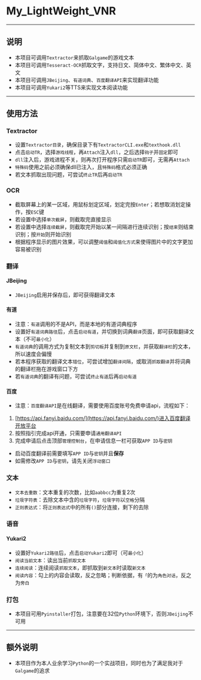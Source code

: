 #  My_LightWeight_VNR

---

## 说明

- 本项目可调用`Textractor`来抓取`Galgame`的游戏文本
- 本项目可调用`Tesseract-OCR`抓取文字，支持日文、简体中文、繁体中文、英文
- 本项目可调用`JBeijing`、`有道词典`、`百度翻译API`来实现翻译功能
- 本项目可调用`Yukari2`等TTS来实现文本阅读功能

---

## 使用方法

### Textractor
- 设置`Textractor目录`，确保目录下有`TextractorCLI.exe`和`texthook.dll`
- 点击`启动TR`，选择`游戏线程`，再`Attach`注入`dll`，之后选择`钩子`并`固定`即可
- `dll`注入后，游戏进程不关，则再次打开程序只需`启动TR`即可，无需再`Attach`
- `特殊码`使用之前必须确保dll已注入，且`特殊码`格式必须正确
- 若文本抓取出现问题，可尝试`终止TR`后再`启动TR`

### OCR
- 截取屏幕上的某一区域，用鼠标划定区域，划定完按`Enter`；若想取消划定操作，按`ESC`键
- 若设置中选择`单次截屏`，则截取完直接显示
- 若设置中选择`连续截屏`，则截取完开始以某一间隔进行连续识别；按`结束`则结束识别；按`开始`则开始识别
- 根据程序显示的图片效果，可以调整`阈值`和`阈值化方式`来使得图片中的文字更加容易被识别

### 翻译
#### JBeijing
- `JBeijing`启用并保存后，即可获得翻译文本
#### 有道
- 注意：`有道`调用的不是API，而是本地的有道词典程序
- 设置好`有道词典路径`后，点击`启动有道`，并切换到词典`翻译`页面，即可获取翻译文本（不可`最小化`）
- `有道词典`的调用方式为复制文本到`剪切板`并复制到`原文栏`，并获取`翻译栏`的文本，所以速度会偏慢
- 若本程序获取的翻译文本`错位`，可尝试增加`翻译间隔`，或取消`抓取翻译`并将词典的翻译栏拖在游戏窗口下方
- 若`有道词典`的翻译有问题，可尝试`终止有道`后再`启动有道`
#### 百度
- 注意：`百度翻译API`是在线翻译，需要使用百度账号免费申请api，流程如下：
1. [https://api.fanyi.baidu.com/](https://api.fanyi.baidu.com/)进入百度翻译开放平台
2. 按照指引完成api开通，只需要申请`通用翻译API`
3. 完成申请后点击顶部`管理控制台`，在申请信息一栏可获取`APP ID`与`密钥`
- 启动百度翻译前需要填写`APP ID`与`密钥`并且**保存**
- 如需修改`APP ID`与`密钥`，请先关闭`浮动窗口`

### 文本
- `文本去重数`：文本重复的次数，比如`aabbcc`为重复2次
- `垃圾字符表`：去除文本中含的`垃圾字符`，`垃圾字符`以`空格`分隔
- `正则表达式`：将`正则表达式`中的所有`()`部分连接，剩下的去除

### 语音
#### Yukari2
- 设置好`Yukari2路径`后，点击`启动Yukari2`即可（可`最小化`）
- `阅读当前文本`：读出当前`抓取文本`
- `连续阅读`：连续阅读`抓取文本`，即抓取到`新文本`时读取`新文本`
- `阅读内容`：勾上的内容会读取，反之忽略；判断依据，有`「`的为`角色对话`，反之为`旁白`

### 打包
- 本项目可用`Pyinstaller`打包，注意要在32位`Python`环境下，否则`JBeijing`不可用

---
## 额外说明
- 本项目作为本人业余学习`Python`的一个实战项目，同时也为了满足我对于`Galgame`的追求